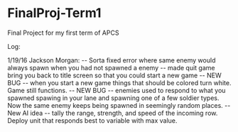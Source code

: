 # FinalProj-Term1
Final Project for my first term of APCS

Log: 

1/19/16
Jackson Morgan:
 -- Sorta fixed error where same enemy would always spawn when you had not spawned a enemy
 -- made quit game bring you back to title screen so that you could start a new game 
 -- NEW BUG -- when you start a new game things that should be colored turn white. Game still functions.
 -- NEW BUG -- enemies used to respond to what you spawned spawing in your lane and spawning one of a few soldier types. Now the same enemy keeps being spawned in seemingly random places.
-- New AI idea -- tally the range, strength, and speed of the incoming row. Deploy unit that responds best to variable with max value. 
